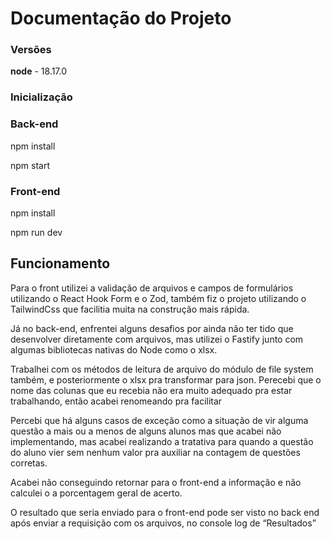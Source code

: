 # Documentação do Projeto

### Versões

**node** - 18.17.0

### Inicialização

### Back-end

npm install

npm start

### Front-end

npm install

npm run dev

## Funcionamento

Para o front utilizei a validação de arquivos e campos de formulários utilizando o React Hook Form e o Zod, também fiz o projeto utilizando o TailwindCss que facilitia muita na construção mais rápida.

Já no back-end, enfrentei alguns desafios por ainda não ter tido que desenvolver diretamente com arquivos, mas utilizei o Fastify junto com algumas bibliotecas nativas do Node como o xlsx.

Trabalhei com os métodos de leitura de arquivo do módulo de file system também, e posteriormente o xlsx pra transformar para json. Perecebi que o nome das colunas que eu recebia não era muito adequado pra estar trabalhando, então acabei renomeando pra facilitar

Percebi que há alguns casos de exceção como a situação de vir alguma questão a mais ou a menos de alguns alunos mas que acabei não implementando, mas acabei realizando a tratativa para quando a questão do aluno vier sem nenhum valor pra auxiliar na contagem de questões corretas.

Acabei não conseguindo retornar para o front-end a informação e não calculei o a porcentagem geral de acerto.

O resultado que seria enviado para o front-end pode ser visto no back end após enviar a requisição com os arquivos, no console log de “Resultados”
